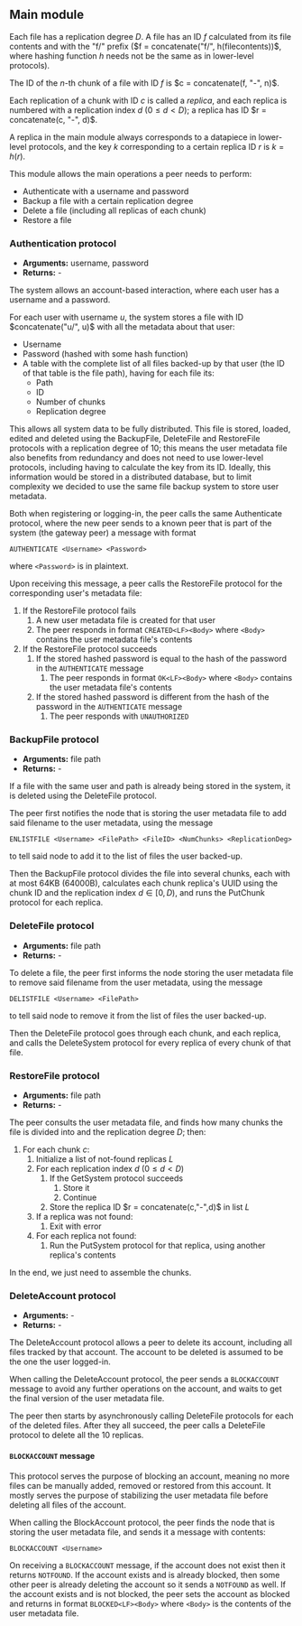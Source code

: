 ## Main module

Each file has a replication degree $D$. A file has an ID $f$ calculated from its file contents and with the "f/" prefix ($f = concatenate("f/", h(filecontents))$, where hashing function $h$ needs not be the same as in lower-level protocols).

The ID of the $n$-th chunk of a file with ID $f$ is $c = concatenate(f, "-", n)$.

Each replication of a chunk with ID $c$ is called a *replica*, and each replica is numbered with a replication index $d$ ($0 ≤ d < D$); a replica has ID $r = concatenate(c, "-", d)$.

A replica in the main module always corresponds to a datapiece in lower-level protocols, and the key $k$ corresponding to a certain replica ID $r$ is $k = h(r)$.

This module allows the main operations a peer needs to perform:

- Authenticate with a username and password
- Backup a file with a certain replication degree
- Delete a file (including all replicas of each chunk)
- Restore a file

### Authentication protocol

- **Arguments:** username, password
- **Returns:** -

The system allows an account-based interaction, where each user has a username and a password.

For each user with username $u$, the system stores a file with ID $concatenate("u/", u)$ with all the metadata about that user:

- Username
- Password (hashed with some hash function)
- A table with the complete list of all files backed-up by that user (the ID of that table is the file path), having for each file its:
  - Path
  - ID
  - Number of chunks
  - Replication degree

This allows all system data to be fully distributed. This file is stored, loaded, edited and deleted using the BackupFile, DeleteFile and RestoreFile protocols with a replication degree of 10; this means the user metadata file also benefits from redundancy and does not need to use lower-level protocols, including having to calculate the key from its ID. Ideally, this information would be stored in a distributed database, but to limit complexity we decided to use the same file backup system to store user metadata.

Both when registering or logging-in, the peer calls the same Authenticate protocol, where the new peer sends to a known peer that is part of the system (the gateway peer) a message with format

```
AUTHENTICATE <Username> <Password>
```

where `<Password>` is in plaintext.

Upon receiving this message, a peer calls the RestoreFile protocol for the corresponding user's metadata file:

1. If the RestoreFile protocol fails
   1. A new user metadata file is created for that user
   2. The peer responds in format `CREATED<LF><Body>` where `<Body>` contains the user metadata file's contents
2. If the RestoreFile protocol succeeds
   1. If the stored hashed password is equal to the hash of the password in the `AUTHENTICATE` message
      1. The peer responds in format `OK<LF><Body>` where `<Body>` contains the user metadata file's contents
   2. If the stored hashed password is different from the hash of the password in the `AUTHENTICATE` message
      1. The peer responds with `UNAUTHORIZED`

### BackupFile protocol

- **Arguments:** file path
- **Returns:** -

If a file with the same user and path is already being stored in the system, it is deleted using the DeleteFile protocol.

The peer first notifies the node that is storing the user metadata file to add said filename to the user metadata, using the message

```
ENLISTFILE <Username> <FilePath> <FileID> <NumChunks> <ReplicationDeg>
```

to tell said node to add it to the list of files the user backed-up.

Then the BackupFile protocol divides the file into several chunks, each with at most 64KB (64000B), calculates each chunk replica's UUID using the chunk ID and the replication index $d \in [0, D)$, and runs the PutChunk protocol for each replica.

### DeleteFile protocol

- **Arguments:** file path
- **Returns:** -

To delete a file, the peer first informs the node storing the user metadata file to remove said filename from the user metadata, using the message

```
DELISTFILE <Username> <FilePath>
```

to tell said node to remove it from the list of files the user backed-up.

Then the DeleteFile protocol goes through each chunk, and each replica, and calls the DeleteSystem protocol for every replica of every chunk of that file.

### RestoreFile protocol

- **Arguments:** file path
- **Returns:** -

The peer consults the user metadata file, and finds how many chunks the file is divided into and the replication degree $D$; then:

1. For each chunk $c$:
   1. Initialize a list of not-found replicas $L$
   2. For each replication index $d$ ($0 ≤ d < D$)
      1. If the GetSystem protocol succeeds
         1. Store it
         2. Continue
      2. Store the replica ID $r = concatenate(c,"-",d)$ in list $L$
   3. If a replica was not found:
      1. Exit with error
   4. For each replica not found:
      1. Run the PutSystem protocol for that replica, using another replica's contents

In the end, we just need to assemble the chunks.

### DeleteAccount protocol

- **Arguments:** -
- **Returns:** -

The DeleteAccount protocol allows a peer to delete its account, including all files tracked by that account. The account to be deleted is assumed to be the one the user logged-in.

When calling the DeleteAccount protocol, the peer sends a `BLOCKACCOUNT` message to avoid any further operations on the account, and waits to get the final version of the user metadata file.

The peer then starts by asynchronously calling DeleteFile protocols for each of the deleted files. After they all succeed, the peer calls a DeleteFile protocol to delete all the 10 replicas.

#### `BLOCKACCOUNT` message

This protocol serves the purpose of blocking an account, meaning no more files can be manually added, removed or restored from this account. It mostly serves the purpose of stabilizing the user metadata file before deleting all files of the account.

When calling the BlockAccount protocol, the peer finds the node that is storing the user metadata file, and sends it a message with contents:

```
BLOCKACCOUNT <Username>
```

On receiving a `BLOCKACCOUNT` message, if the account does not exist then it returns `NOTFOUND`. If the account exists and is already blocked, then some other peer is already deleting the account so it sends a `NOTFOUND` as well. If the account exists and is not blocked, the peer sets the account as blocked and returns in format `BLOCKED<LF><Body>` where `<Body>` is the contents of the user metadata file.
